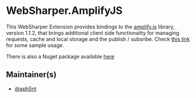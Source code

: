 # WebSharper.AmplifyJS

This WebSharper Extension provides bindings to the [amplify.js](http://amplifyjs.com/) library, version 1.1.2, that brings additional client side functionality for managing requests, cache and local storage and the publish / subsribe.
Check [this link](https://github.com/aph5nt/websharper.amplifyjs/tree/master/src/SampleUsage) for some sample usage.

There is also a Nuget package available [here](https://www.nuget.org/packages/WebSharper.AmplifyJS/)


## Maintainer(s)

- [@aph5nt](https://github.com/aph5nt)
